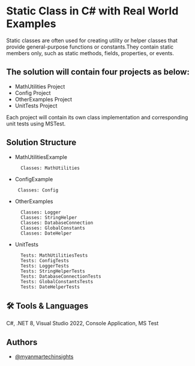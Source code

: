 
# Static Class in C# with Real World Examples

Static classes are often used for creating utility or helper classes that provide general-purpose functions or constants.They contain static members only, such as static methods, fields, properties, or events.


## The solution will contain four projects as below:

- MathUtilities Project
- Config Project
- OtherExamples Project
- UnitTests Project

Each project will contain its own class implementation and corresponding unit tests using MSTest.


## Solution Structure

- MathUtilitiesExample

        Classes: MathUtilities       

-  ConfigExample

        Classes: Config       

- OtherExamples

        Classes: Logger        
        Classes: StringHelper       
        Classes: DatabaseConnection    
        Classes: GlobalConstants      
        Classes: DateHelper
     
- UnitTests
        
        Tests: MathUtilitiesTests    
        Tests: ConfigTests    
        Tests: LoggerTests        
        Tests: StringHelperTests       
        Tests: DatabaseConnectionTests      
        Tests: GlobalConstantsTests       
        Tests: DateHelperTests


## 🛠 Tools & Languages
C#, .NET 8, Visual Studio 2022, Console Application, MS Test


## Authors

- [@myanmartechinsights](https://github.com/myanmartechinsights)

